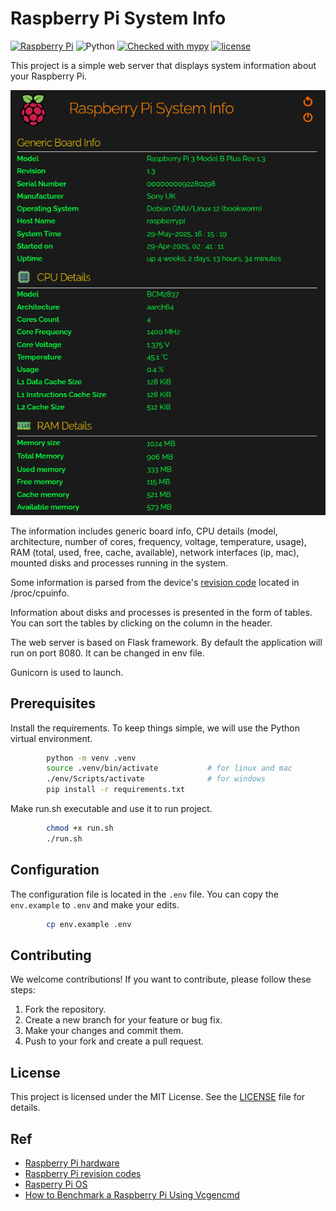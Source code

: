 # Raspberry Pi System Info

[![Raspberry Pi](https://img.shields.io/badge/Raspberry%20Pi-A22846.svg?logo=Raspberry-Pi)](https://www.raspberrypi.com/)
![Python](https://img.shields.io/badge/python-3.11-blue.svg)
[![Checked with mypy](http://www.mypy-lang.org/static/mypy_badge.svg)](https://mypy-lang.org/)
[![license](https://img.shields.io/badge/licence-MIT-green.svg)](https://opensource.org/licenses/MIT)


This project is a simple web server that displays system information about your Raspberry Pi.

<div align="center">
    <img src="title.png">
</div>

The information includes generic board info, CPU details (model, architecture, number of cores, frequency, voltage, temperature, usage), RAM (total, used, free, cache, available), network interfaces (ip, mac), mounted disks and processes running in the system. 

Some information is parsed from the device's [revision code](https://www.raspberrypi.com/documentation/computers/raspberry-pi.html#raspberry-pi-revision-codes) located in /proc/cpuinfo.

Information about disks and processes is presented in the form of tables. You can sort the tables by clicking on the column in the header.

The web server is based on Flask framework. By default the application will run on port 8080. It can be changed in env file.

Gunicorn is used to launch.

## Prerequisites

Install the requirements. To keep things simple, we will use the Python virtual environment.

```bash
        python -m venv .venv
        source .venv/bin/activate           # for linux and mac
        ./env/Scripts/activate              # for windows
        pip install -r requirements.txt
```

Make run.sh executable and use it to run project.

```bash
        chmod +x run.sh
        ./run.sh
```

## Configuration

The configuration file is located in the `.env` file. You can copy the `env.example` to `.env` and make your edits.

```bash
        cp env.example .env
```

## Contributing

We welcome contributions! If you want to contribute, please follow these steps:

1. Fork the repository.
2. Create a new branch for your feature or bug fix.
3. Make your changes and commit them.
4. Push to your fork and create a pull request.

## License

This project is licensed under the MIT License. See the [LICENSE](LICENSE) file for details.

## Ref

- [Raspberry Pi hardware](https://www.raspberrypi.com/documentation/computers/raspberry-pi.html)
- [Raspberry Pi revision codes](https://www.raspberrypi.com/documentation/computers/raspberry-pi.html#raspberry-pi-revision-codes)
- [Rasperry Pi OS](https://www.raspberrypi.com/documentation/computers/os.html)
- [How to Benchmark a Raspberry Pi Using Vcgencmd](https://www.tomshardware.com/how-to/raspberry-pi-benchmark-vcgencmd)
